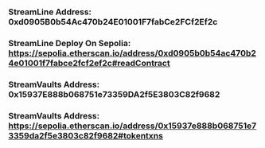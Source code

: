 ### StreamLine Address: 0xd0905B0b54Ac470b24E01001F7fabCe2FCf2Ef2c
### StreamLine Deploy On Sepolia: https://sepolia.etherscan.io/address/0xd0905b0b54ac470b24e01001f7fabce2fcf2ef2c#readContract

### StreamVaults Address: 0x15937E888b068751e73359DA2f5E3803C82f9682
### StreamVaults Address: https://sepolia.etherscan.io/address/0x15937e888b068751e73359da2f5e3803c82f9682#tokentxns
